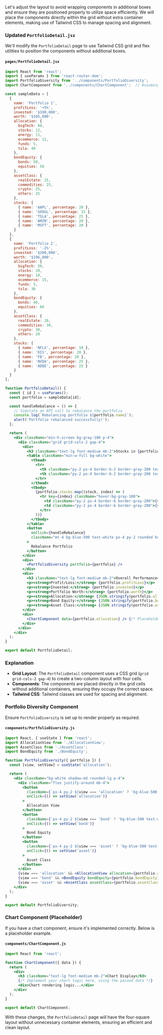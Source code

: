 Let's adjust the layout to avoid wrapping components in additional boxes and ensure they are positioned properly to utilize space efficiently. We will place the components directly within the grid without extra container elements, making use of Tailwind CSS to manage spacing and alignment.

### Updated `PortfolioDetail.jsx`

We'll modify the `PortfolioDetail` page to use Tailwind CSS grid and flex utilities to position the components without additional boxes.

#### `pages/PortfolioDetail.jsx`

```jsx
import React from 'react';
import { useParams } from 'react-router-dom';
import PortfolioDiversity from '../components/PortfolioDiversity';
import ChartComponent from '../components/ChartComponent';  // Assuming this component renders the chart

const sampleData = [
  {
    name: 'Portfolio 1',
    profitLoss: '+5%',
    invested: '$100,000',
    worth: '$105,000',
    allocation: {
      bigTech: 60,
      stocks: 12,
      energy: 11,
      ecommerce: 12,
      funds: 5,
      tsla: 40
    },
    bondEquity: {
      bonds: 50,
      equities: 50
    },
    assetClass: {
      realEstate: 25,
      commodities: 25,
      crypto: 25,
      others: 25
    },
    stocks: [
      { name: 'AAPL', percentage: 20 },
      { name: 'GOOGL', percentage: 15 },
      { name: 'TSLA', percentage: 25 },
      { name: 'AMZN', percentage: 20 },
      { name: 'MSFT', percentage: 20 }
    ]
  },
  {
    name: 'Portfolio 2',
    profitLoss: '-2%',
    invested: '$200,000',
    worth: '$196,000',
    allocation: {
      bigTech: 50,
      stocks: 20,
      energy: 10,
      ecommerce: 15,
      funds: 5,
      tsla: 30
    },
    bondEquity: {
      bonds: 40,
      equities: 60
    },
    assetClass: {
      realEstate: 20,
      commodities: 30,
      crypto: 30,
      others: 20
    },
    stocks: [
      { name: 'NFLX', percentage: 10 },
      { name: 'DIS', percentage: 20 },
      { name: 'FB', percentage: 20 },
      { name: 'NVDA', percentage: 25 },
      { name: 'ADBE', percentage: 25 }
    ]
  }
];

function PortfolioDetail() {
  const { id } = useParams();
  const portfolio = sampleData[id];

  const handleRebalance = () => {
    // Simulate an API call to rebalance the portfolio
    console.log(`Rebalancing portfolio ${portfolio.name}`);
    alert('Portfolio rebalanced successfully!');
  };

  return (
    <div className="min-h-screen bg-gray-100 p-4">
      <div className="grid grid-cols-2 gap-4">
        <div>
          <h3 className="text-lg font-medium mb-2">Stocks in {portfolio.name}</h3>
          <table className="min-w-full bg-white">
            <thead>
              <tr>
                <th className="py-2 px-4 border-b-2 border-gray-200 text-left leading-tight">Stock Name</th>
                <th className="py-2 px-4 border-b-2 border-gray-200 text-left leading-tight">Percentage</th>
              </tr>
            </thead>
            <tbody>
              {portfolio.stocks.map((stock, index) => (
                <tr key={index} className="hover:bg-gray-100">
                  <td className="py-2 px-4 border-b border-gray-200">{stock.name}</td>
                  <td className="py-2 px-4 border-b border-gray-200">{stock.percentage}%</td>
                </tr>
              ))}
            </tbody>
          </table>
          <button 
            onClick={handleRebalance} 
            className="mt-4 bg-blue-500 text-white px-4 py-2 rounded hover:bg-blue-600"
          >
            Rebalance Portfolio
          </button>
        </div>
        <div>
          <PortfolioDiversity portfolio={portfolio} />
        </div>
        <div>
          <h3 className="text-lg font-medium mb-2">Overall Performance</h3>
          <p><strong>Profit/Loss:</strong> {portfolio.profitLoss}</p>
          <p><strong>Invested:</strong> {portfolio.invested}</p>
          <p><strong>Portfolio Worth:</strong> {portfolio.worth}</p>
          <p><strong>Allocation:</strong> {JSON.stringify(portfolio.allocation, null, 2)}</p>
          <p><strong>Bond Equity:</strong> {JSON.stringify(portfolio.bondEquity, null, 2)}</p>
          <p><strong>Asset Class:</strong> {JSON.stringify(portfolio.assetClass, null, 2)}</p>
        </div>
        <div>
          <ChartComponent data={portfolio.allocation} /> {/* Placeholder for the chart component */}
        </div>
      </div>
    </div>
  );
}

export default PortfolioDetail;
```

### Explanation

- **Grid Layout**: The `PortfolioDetail` component uses a CSS grid (`grid grid-cols-2 gap-4`) to create a two-column layout with four cells.
- **Components**: The components are placed directly in the grid cells without additional containers, ensuring they occupy the correct space.
- **Tailwind CSS**: Tailwind classes are used for spacing and alignment.

### Portfolio Diversity Component

Ensure `PortfolioDiversity` is set up to render properly as required.

#### `components/PortfolioDiversity.js`

```jsx
import React, { useState } from 'react';
import AllocationView from './AllocationView';
import AssetClass from './AssetClass';
import BondEquity from './BondEquity';

function PortfolioDiversity({ portfolio }) {
  const [view, setView] = useState('allocation');

  return (
    <div className="bg-white shadow-md rounded-lg p-4">
      <div className="flex justify-around mb-4">
        <button 
          className={`px-4 py-2 ${view === 'allocation' ? 'bg-blue-500 text-white' : 'bg-gray-200 text-black'} rounded`}
          onClick={() => setView('allocation')}
        >
          Allocation View
        </button>
        <button 
          className={`px-4 py-2 ${view === 'bond' ? 'bg-blue-500 text-white' : 'bg-gray-200 text-black'} rounded`}
          onClick={() => setView('bond')}
        >
          Bond Equity
        </button>
        <button 
          className={`px-4 py-2 ${view === 'asset' ? 'bg-blue-500 text-white' : 'bg-gray-200 text-black'} rounded`}
          onClick={() => setView('asset')}
        >
          Asset Class
        </button>
      </div>
      {view === 'allocation' && <AllocationView allocation={portfolio.allocation} />}
      {view === 'bond' && <BondEquity bondEquity={portfolio.bondEquity} />}
      {view === 'asset' && <AssetClass assetClass={portfolio.assetClass} />}
    </div>
  );
}

export default PortfolioDiversity;
```

### Chart Component (Placeholder)

If you have a chart component, ensure it's implemented correctly. Below is a placeholder example.

#### `components/ChartComponent.js`

```jsx
import React from 'react';

function ChartComponent({ data }) {
  return (
    <div>
      <h3 className="text-lg font-medium mb-2">Chart Display</h3>
      {/* Implement your chart logic here, using the passed data */}
      <div>Chart rendering logic...</div>
    </div>
  );
}

export default ChartComponent;
```

With these changes, the `PortfolioDetail` page will have the four-square layout without unnecessary container elements, ensuring an efficient and clean layout.